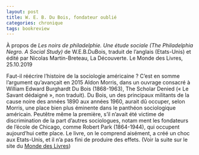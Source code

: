 ```yaml
---
layout: post
title: W. E. B. Du Bois, fondateur oublié
categories: chronique
tags: bookreview
---
```


À propos de <i>Les noirs de philadelphie. Une étude sociale (The Philadelphia Negro. A Social Study)</i> de W.E.B.DuBois, traduit de l’anglais (Etats-Unis) et édité par Nicolas Martin-Breteau,
La Découverte.
Le Monde des Livres, 25.10.2019

Faut-il réécrire l’histoire de la sociologie américaine ? C’est en somme l’argument qu’avançait en 2015 Aldon Morris, dans un ouvrage consacré à William Edward Burghardt Du Bois (1868-1963), The Scholar Denied (« Le Savant dédaigné », non traduit). Du Bois, un des principaux militants de la cause noire des années 1890 aux années 1960, aurait dû occuper, selon Morris, une place bien plus éminente dans le panthéon sociologique américain. Peut­être même la première, s’il n’avait été victime de discrimination de la part d’autres sociologues, notam­ ment les fondateurs de l’école de Chicago, comme Robert Park (1864-1944), qui occupent aujourd’hui cette place. Le livre, on le comprend aisément, a créé un choc aux Etats-Unis, et il n’a pas fini de produire des effets.
(Voir la suite sur le site du [Monde des Livres](https://www.lemonde.fr/livres/article/2019/10/27/les-noirs-de-philadelphie-le-livre-qui-pose-w-e-b-du-bois-en-fondateur-oublie-de-la-sociologie-americaine_6017087_3260.html))
